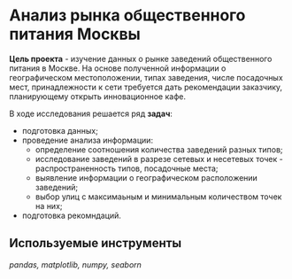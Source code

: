 # Анализ рынка общественного питания Москвы

**Цель проекта** - изучение данных о рынке заведений общественного питания в Москве. На основе полученной информации о географическом местоположении, типах заведения, числе посадочных мест, принадлежности к сети требуется дать рекомендации заказчику, планирующему открыть инновационное кафе. 

В ходе исследования решается ряд **задач**:
- подготовка данных; 
- проведение анализа информации:
    + определение соотношения количества заведений разных типов;
    + исследование заведений в разрезе сетевых и несетевых точек - распространенность типов, посадочные места;
    + выявление информации о географическом расположении заведений;
    + выбор улиц с максимаьным и минимальным количеством точек на них;
- подготовка рекомндаций.  

## Используемые инструменты
*pandas, matplotlib, numpy, seaborn* 
